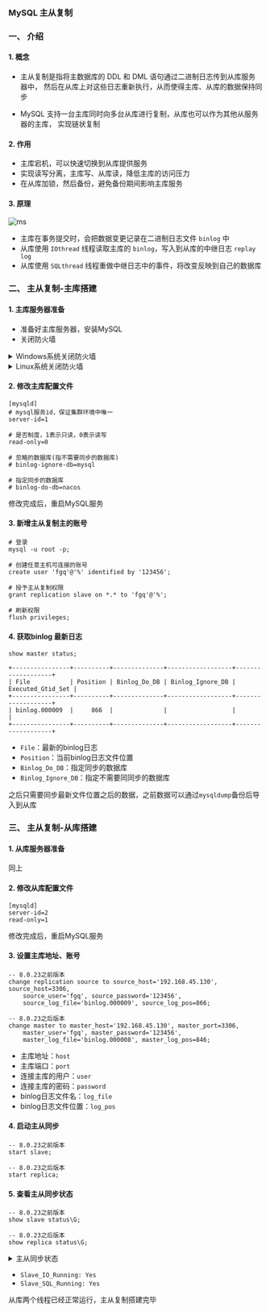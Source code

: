 ### MySQL 主从复制

### 一、 介绍
#### 1. 概念
* 主从复制是指将主数据库的 DDL 和 DML 语句通过二进制日志传到从库服务器中，
然后在从库上对这些日志重新执行，从而使得主库、从库的数据保持同步

* MySQL 支持一台主库同时向多台从库进行复制，从库也可以作为其他从服务器的主库，
实现链状复制

#### 2. 作用
* 主库宕机，可以快速切换到从库提供服务
* 实现读写分离，主库写、从库读，降低主库的访问压力
* 在从库加锁，然后备份，避免备份期间影响主库服务

#### 3. 原理
![ms](https://fgq233.github.io/imgs/mysql/ms.png)

* 主库在事务提交时，会把数据变更记录在二进制日志文件 `binlog` 中
* 从库使用 `IOthread` 线程读取主库的 `binlog`，写入到从库的中继日志 `replay log`
* 从库使用 `SQLthread` 线程重做中继日志中的事件，将改变反映到自己的数据库



### 二、 主从复制-主库搭建
#### 1. 主库服务器准备
* 准备好主库服务器，安装MySQL
* 关闭防火墙 



<details><summary>Windows系统关闭防火墙</summary><pre>
<code>关闭 所有防火墙，off关闭 on开启
netsh advfirewall set allprofile state off 
</code></pre></details>


<details><summary>Linux系统关闭防火墙</summary><pre>
<code>只开放指定的3306端口号
firewall-cmd --zone=public --add-port=3306/tcp --permanent  
firewall-cmd --reload

关闭服务器整个防火墙
systemctl stop firewalld
systemctl disable firewalld
</code></pre></details>



#### 2. 修改主库配置文件
```
[mysqld]
# mysql服务id，保证集群环境中唯一
server-id=1

# 是否制度，1表示只读，0表示读写
read-only=0

# 忽略的数据库(指不需要同步的数据库)
# binlog-ignore-db=mysql

# 指定同步的数据库
# binlog-do-db=nacos
```


修改完成后，重启MySQL服务


#### 3. 新增主从复制主的账号
```
# 登录
mysql -u root -p;

# 创建任意主机可连接的账号
create user 'fgq'@'%' identified by '123456';

# 授予主从复制权限
grant replication slave on *.* to 'fgq'@'%';

# 刷新权限		
flush privileges;
```

 
#### 4. 获取binlog 最新日志
```
show master status;

+----------------+----------+--------------+------------------+-------------------+
| File           | Position | Binlog_Do_DB | Binlog_Ignore_DB | Executed_Gtid_Set |
+----------------+----------+--------------+------------------+-------------------+
| binlog.000009  |     866  |              |                  |                   |
+----------------+----------+--------------+------------------+-------------------+
```

* `File`：最新的binlog日志
* `Position`：当前binlog日志文件位置
* `Binlog_Do_DB`：指定同步的数据库
* `Binlog_Ignore_DB`：指定不需要同同步的数据库

之后只需要同步最新文件位置之后的数据，之前数据可以通过`mysqldump`备份后导入到从库



### 三、 主从复制-从库搭建
#### 1. 从库服务器准备
同上


#### 2. 修改从库配置文件
```
[mysqld]
server-id=2
read-only=1
```

修改完成后，重启MySQL服务


#### 3. 设置主库地址、账号
```
-- 8.0.23之前版本
change replication source to source_host='192.168.45.130', source_host=3306, 
    source_user='fgq', source_password='123456',
    source_log_file='binlog.000009', source_log_pos=866;

-- 8.0.23之后版本
change master to master_host='192.168.45.130', master_port=3306, 
    master_user='fgq', master_password='123456',
    master_log_file='binlog.000008', master_log_pos=846;
```


* 主库地址：`host`
* 主库端口：`port`
* 连接主库的用户：`user`
* 连接主库的密码：`password`
* binlog日志文件名：`log_file`
* binlog日志文件位置：`log_pos`


#### 4. 启动主从同步
```
-- 8.0.23之前版本
start slave;

-- 8.0.23之后版本
start replica;
```


#### 5. 查看主从同步状态
```
-- 8.0.23之前版本
show slave status\G;

-- 8.0.23之后版本
show replica status\G;
```

<details><summary>主从同步状态</summary><pre>
<code>*************************** 1. row ***************************
               Slave_IO_State: Waiting for source to send event
                  Master_Host: 192.168.152.1
                  Master_User: fgq
                  Master_Port: 3306
                Connect_Retry: 60
              Master_Log_File: FGQ-bin.000083
          Read_Master_Log_Pos: 157
               Relay_Log_File: DESKTOP-3CITCAH-relay-bin.000003
                Relay_Log_Pos: 369
        Relay_Master_Log_File: FGQ-bin.000083
             Slave_IO_Running: Yes
            Slave_SQL_Running: Yes
              Replicate_Do_DB:
          Replicate_Ignore_DB:
           Replicate_Do_Table:
       Replicate_Ignore_Table:
      Replicate_Wild_Do_Table:
  Replicate_Wild_Ignore_Table:
                   Last_Errno: 0
                   Last_Error:
                 Skip_Counter: 0
          Exec_Master_Log_Pos: 157
              Relay_Log_Space: 756
              Until_Condition: None
               Until_Log_File:
                Until_Log_Pos: 0
           Master_SSL_Allowed: No
           Master_SSL_CA_File:
           Master_SSL_CA_Path:
              Master_SSL_Cert:
            Master_SSL_Cipher:
               Master_SSL_Key:
        Seconds_Behind_Master: 0
Master_SSL_Verify_Server_Cert: No
                Last_IO_Errno: 0
                Last_IO_Error:
               Last_SQL_Errno: 0
               Last_SQL_Error:
  Replicate_Ignore_Server_Ids:
             Master_Server_Id: 1
                  Master_UUID: 0da595c1-6818-11ed-8c65-80fa5b8e5dc3
             Master_Info_File: mysql.slave_master_info
                    SQL_Delay: 0
          SQL_Remaining_Delay: NULL
      Slave_SQL_Running_State: Replica has read all relay log; waiting for more updates
           Master_Retry_Count: 86400
                  Master_Bind:
      Last_IO_Error_Timestamp:
     Last_SQL_Error_Timestamp:
               Master_SSL_Crl:
           Master_SSL_Crlpath:
           Retrieved_Gtid_Set:
            Executed_Gtid_Set:
                Auto_Position: 0
         Replicate_Rewrite_DB:
                 Channel_Name:
           Master_TLS_Version:
       Master_public_key_path:
        Get_master_public_key: 0
            Network_Namespace:
</code></pre></details>



* `Slave_IO_Running: Yes`
* `Slave_SQL_Running: Yes`

从库两个线程已经正常运行，主从复制搭建完毕





